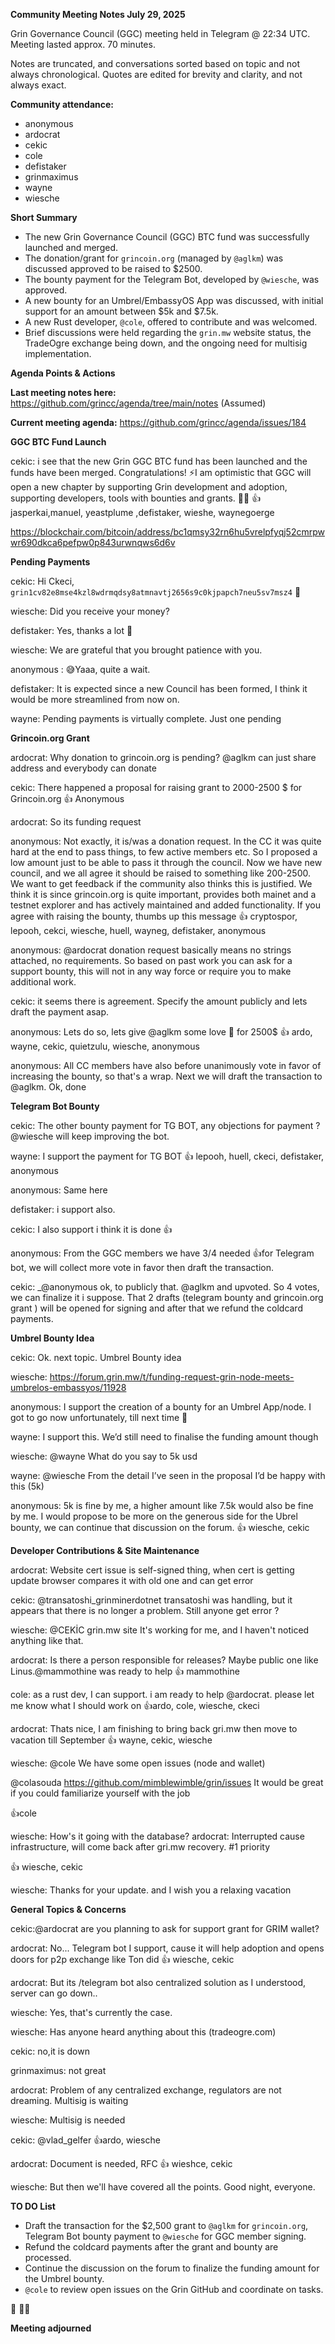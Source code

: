 
**Community Meeting Notes July 29, 2025**

Grin Governance Council (GGC) meeting held in Telegram @ 22:34 UTC. Meeting lasted approx. 70 minutes.

Notes are truncated, and conversations sorted based on topic and not always chronological. Quotes are edited for brevity and clarity, and not always exact.

**Community attendance:**

* anonymous
* ardocrat
* cekic
* cole
* defistaker
* grinmaximus
* wayne
* wiesche


**Short Summary**

*   The new Grin Governance Council (GGC) BTC fund was successfully launched and merged.
*   The donation/grant for `grincoin.org` (managed by `@aglkm`) was discussed approved to be raised to $2500.
*   The bounty payment for the Telegram Bot, developed by `@wiesche`, was approved.
*   A new bounty for an Umbrel/EmbassyOS App was discussed, with initial support for an amount between $5k and $7.5k.
*   A new Rust developer, `@cole`, offered to contribute and was welcomed.
*   Brief discussions were held regarding the `grin.mw` website status, the TradeOgre exchange being down, and the ongoing need for multisig implementation.

**Agenda Points & Actions**

**Last meeting notes here:** https://github.com/grincc/agenda/tree/main/notes (Assumed)

**Current meeting agenda:** https://github.com/grincc/agenda/issues/184

**GGC BTC Fund Launch**

cekic: i see that the new Grin GGC BTC fund has been launched and the funds have been merged. Congratulations! ⚡️I am optimistic that GGC will open a new chapter by supporting Grin development and adoption, supporting developers, tools with bounties and grants. 👏🏻
👍 jasperkai,manuel, yeastplume ,defistaker, wieshe, waynegoerge

https://blockchair.com/bitcoin/address/bc1qmsy32rn6hu5vrelpfyqj52cmrpwwr690dkca6pefpw0p843urwnqws6d6v

**Pending Payments**

cekic: Hi Ckeci, `grin1cv82e8mse4kzl8wdrmqdsy8atmnavtj2656s9c0kjpapch7neu5sv7msz4` 👋

wiesche: Did you receive your money?

defistaker: Yes, thanks a lot 🙏

wiesche: We are grateful that you brought patience with you.

anonymous : 😅Yaaa, quite a wait.

defistaker: It is expected since a new Council has been formed, I think it would be more streamlined from now on.

wayne: Pending payments is virtually complete. Just one pending

**Grincoin.org Grant**

ardocrat: Why donation to grincoin.org is pending? @aglkm can just share address and everybody can donate

cekic: There happened a proposal for raising grant to 2000-2500 $ for Grincoin.org
 👍 Anonymous

ardocrat: So its funding request

anonymous: Not exactly, it is/was a donation request. In the CC it was quite hard at the end to pass things, to few active members etc. So I proposed a low amount just to be able to pass it through the council. Now we have new council, and we all agree it should be raised to something like 200-2500.
We want to get feedback if the community also thinks this is justified. We think it is since grincoin.org is quite important, provides both mainet and a testnet explorer and has actively maintained and added functionality. If you agree with raising the bounty, thumbs up this message
👍 cryptospor, lepooh, cekci, wiesche, huell, wayneg, defistaker, anonymous

anonymous: @ardocrat donation request basically means no strings attached, no requirements. So based on past work you can ask for a support bounty, this will not in any way force or require you to make additional work.

cekic: it seems there is agreement. Specify the amount publicly and lets draft the payment asap.

anonymous: Lets do so, lets give @aglkm some love 💛 for 2500$
👍 ardo, wayne, cekic, quietzulu, wiesche, anonymous

anonymous: All CC members have also before unanimously vote in favor of increasing the bounty, so that's a wrap. Next we will draft the transaction to @aglkm. Ok, done

**Telegram Bot Bounty**

cekic: The other bounty payment for TG BOT, any objections for payment ? @wiesche will keep improving the bot.

wayne: I support the payment for TG BOT
👍 lepooh, huell, ckeci, defistaker, anonymous

anonymous: Same here

defistaker: i support also.

cekic: I also support i think it is done 👍

anonymous: From the GGC members we have 3/4 needed 👍for Telegram bot, we will collect more vote in favor then draft the transaction.

cekic:  _@anonymous
ok, to publicly that. @aglkm and upvoted. So 4 votes, we can finalize it i suppose. That 2 drafts (telegram bounty and grincoin.org grant ) will be opened for signing and after that we refund the coldcard payments.

**Umbrel Bounty Idea**

cekic: Ok. next topic. Umbrel Bounty idea

wiesche: https://forum.grin.mw/t/funding-request-grin-node-meets-umbrelos-embassyos/11928

anonymous: I support the creation of a bounty for an Umbrel App/node. I got to go now unfortunately, till next time 👋

wayne: I support this. We’d still need to finalise the funding amount though

wiesche: @wayne What do you say to 5k usd

wayne: @wiesche From the detail I’ve seen in the proposal I’d be happy with this (5k)

anonymous: 5k is fine by me, a higher amount like 7.5k would also be fine by me. I would propose to be more on the generous side for the Ubrel bounty, we can continue that discussion on the forum.
👍 wiesche, cekic

**Developer Contributions & Site Maintenance**

ardocrat: Website cert issue is self-signed thing, when cert is getting update browser compares it with old one and can get error

cekic: @transatoshi_grinminerdotnet transatoshi was handling, but it appears that there is no longer a problem. Still anyone get error ?

wiesche: @CEKİC grin.mw site It's working for me, and I haven't noticed anything like that.

ardocrat: Is there a person responsible for releases? Maybe public one like Linus.@mammothine was ready to help
👍 mammothine

cole: as a rust dev, I can support. i am ready to help @ardocrat. please let me know what I should work on
 👍ardo, cole, wiesche, ckeci

ardocrat: Thats nice, I am finishing to bring back gri.mw then move to vacation till September
👍 wayne, cekic, wiesche

wiesche: @cole We have some open issues (node and wallet)

@colasouda https://github.com/mimblewimble/grin/issues
It would be great if you could familiarize yourself with the job

 👍cole

wiesche: How's it going with the database?
ardocrat: Interrupted cause infrastructure, will come back after gri.mw recovery. #1 priority

👍 wiesche, cekic

wiesche: Thanks for your update. and I wish you a relaxing vacation

**General Topics & Concerns**

cekic:@ardocrat are you planning to ask for support grant for GRIM wallet?

ardocrat: No... Telegram bot I support, cause it will help adoption and opens doors for p2p exchange like Ton did
👍 wiesche, cekic

ardocrat: But its /telegram bot also centralized solution as I understood, server can go down..

wiesche: Yes, that's currently the case.

wiesche: Has anyone heard anything about this (tradeogre.com)

cekic: no,it is down

grinmaximus: not great

ardocrat: Problem of any centralized exchange, regulators are not dreaming. Multisig is waiting

wiesche: Multisig is needed

cekic: @vlad_gelfer
👍ardo, wiesche

ardocrat: Document is needed, RFC
👍 wieshce, cekic

wiesche: But then we'll have covered all the points. Good night, everyone.

**TO DO List**

*   Draft the transaction for the $2,500 grant to `@aglkm` for `grincoin.org`, Telegram Bot bounty payment to `@wiesche` for GGC member signing.
*   Refund the coldcard payments after the grant and bounty are processed.
*   Continue the discussion on the forum to finalize the funding amount for the Umbrel bounty.
*  `@cole` to review open issues on the Grin GitHub and coordinate on tasks.

🔨 👋🏽





**Meeting adjourned**
